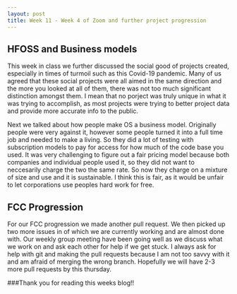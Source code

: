 ```yaml
---
layout: post
title: Week 11 - Week 4 of Zoom and further project progression
---
```


## HFOSS and Business models

  This week in class we further discussed the social good of projects created, especially in times of turmoil such as this Covid-19 pandemic. Many of us agreed that these social projects were all aimed in the same direction and the more you looked at all of them, there was not too much significant distinction amongst them. I mean that no porject was truly unique in what it was trying to accomplish, as most projects were trying to better project data and provide more accurate info to the public. 
  
  Next we talked about how people make OS a business model. Originally people were very against it, however some people turned it into a full time job and needed to make a living. So they did a lot of testing with subscription models to pay for access for how much of the code base you used. It was very challenging to figure out a fair pricing model because both companies and individual people used it, so they did not want to neccesarily charge the two the same rate. So now they charge on a mixture of size and use and it is sustainable. I think this is fair, as it would be unfair to let corporations use peoples hard work for free. 



## FCC Progression

  For our FCC progression we made another pull request. We then picked up two more issues in of which we are currently working and are almost done with. Our weekly group meeting have been going well as we discuss what we work on and ask each other for help if we get stuck. I always ask for help with git and making the pull requests because I am not too savvy with it and am afraid of merging the wrong branch. Hopefully we will have 2-3 more pull requests by this thursday. 
  
###Thank you for reading this weeks blog!!
